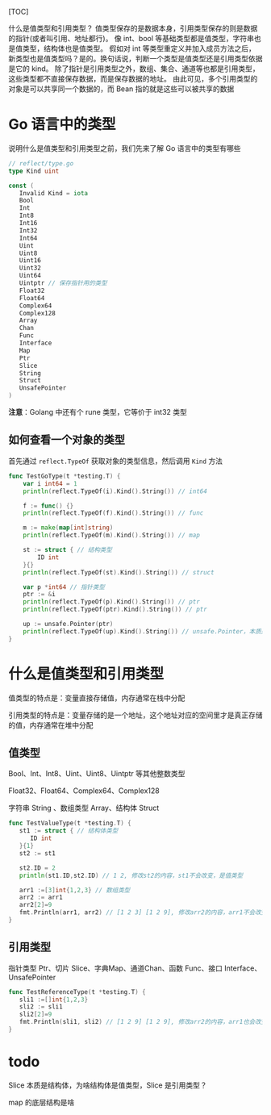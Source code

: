 [TOC]



什么是值类型和引用类型？ 值类型保存的是数据本身，引用类型保存的则是数据的指针(或者叫引用、地址都行)。 像 int、bool 等基础类型都是值类型，字符串也是值类型，结构体也是值类型。 假如对 int 等类型重定义并加入成员方法之后，新类型也是值类型吗？是的。换句话说，判断一个类型是值类型还是引用类型依据是它的 kind。 除了指针是引用类型之外，数组、集合、通道等也都是引用类型，这些类型都不直接保存数据，而是保存数据的地址。 由此可见，多个引用类型的对象是可以共享同一个数据的，而 Bean 指的就是这些可以被共享的数据



# Go 语言中的类型

说明什么是值类型和引用类型之前，我们先来了解 Go 语言中的类型有哪些

```go
// reflect/type.go
type Kind uint

const (
   Invalid Kind = iota
   Bool
   Int
   Int8
   Int16
   Int32
   Int64
   Uint
   Uint8
   Uint16
   Uint32
   Uint64
   Uintptr // 保存指针用的类型
   Float32
   Float64
   Complex64
   Complex128
   Array
   Chan
   Func
   Interface
   Map
   Ptr
   Slice
   String
   Struct
   UnsafePointer
)
```

**注意**：Golang 中还有个 rune 类型，它等价于 int32 类型



## 如何查看一个对象的类型

首先通过 `reflect.TypeOf` 获取对象的类型信息，然后调用 `Kind` 方法

```go
func TestGoType(t *testing.T) {
	var i int64 = 1
	println(reflect.TypeOf(i).Kind().String()) // int64

	f := func() {}
	println(reflect.TypeOf(f).Kind().String()) // func

	m := make(map[int]string)
	println(reflect.TypeOf(m).Kind().String()) // map

	st := struct { // 结构类型
		ID int
	}{}
	println(reflect.TypeOf(st).Kind().String()) // struct

	var p *int64 // 指针类型
	ptr := &i
	println(reflect.TypeOf(p).Kind().String()) // ptr
	println(reflect.TypeOf(ptr).Kind().String()) // ptr

	up := unsafe.Pointer(ptr)
	println(reflect.TypeOf(up).Kind().String()) // unsafe.Pointer，本质是 *int
}
```



# 什么是值类型和引用类型

值类型的特点是：变量直接存储值，内存通常在栈中分配

引用类型的特点是：变量存储的是一个地址，这个地址对应的空间里才是真正存储的值，内存通常在堆中分配



## 值类型

Bool、Int、Int8、Uint、Uint8、Uintptr 等其他整数类型

Float32、Float64、Complex64、Complex128

字符串 String 、数组类型 Array、结构体 Struct 

```go
func TestValueType(t *testing.T) {
   st1 := struct { // 结构体类型
      ID int
   }{1}
   st2 := st1

   st2.ID = 2
   println(st1.ID,st2.ID) // 1 2, 修改st2的内容，st1不会改变，是值类型

   arr1 :=[3]int{1,2,3} // 数组类型
   arr2 := arr1
   arr2[2]=9
   fmt.Println(arr1, arr2) // [1 2 3] [1 2 9], 修改arr2的内容，arr1不会改变，是值类型
}
```



## 引用类型

指针类型 Ptr、切片 Slice、字典Map、通道Chan、函数 Func、接口 Interface、UnsafePointer

```go
func TestReferenceType(t *testing.T) {
   sli1 :=[]int{1,2,3}
   sli2 := sli1
   sli2[2]=9
   fmt.Println(sli1, sli2) // [1 2 9] [1 2 9], 修改arr2的内容，arr1也会改变
}
```

# todo

Slice 本质是结构体，为啥结构体是值类型，Slice 是引用类型？

map 的底层结构是啥

